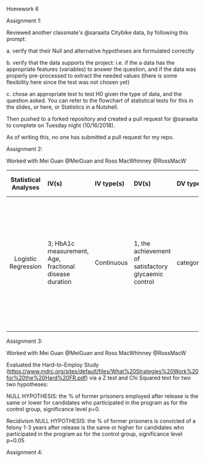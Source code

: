 Homework 6 

Assignment 1:

Reviewed another classmate's @saraaita Citybike data, by following this prompt:

a. verify that their Null and alternative hypotheses are formulated correctly

b. verify that the data supports the project: i.e. if the a data has the appropriate features (variables) to answer the question, and if the data was properly pre-processed to extract the needed values (there is some flexibility here since the test was not chosen yet)

c. chose an appropriate test to test H0 given the type of data, and the question asked. You can refer to the flowchart of statistical tests for this in the slides, or here, or Statistics in a Nutshell.

Then pushed to a forked repository and created a pull request for @saraaita to complete on Tuesday night (10/16/2018).

As of writing this, no one has submitted a pull request for my repo. 

Assignment 2:

Worked with Mei Guan @MeiGuan and Ross MacWhinney @RossMacW




| **Statistical Analyses**	|  **IV(s)**  |  **IV type(s)** |  **DV(s)**  |  **DV type(s)**  |  **Control Var** | **Control Var type**  | **Question to be answered** | **_H0_** | **alpha** | **link to paper**| 
|:----------:|:----------|:------------|:-------------|:-------------|:------------|:------------- |:------------------|:----:|:-------:|:-------|
Logistic Regression	| 3; HbA1c measurement, Age, fractional disease duration | Continuous | 1, the achievement of satisfactory glycaemic control | categorical | 0 | N/A | Which patient characteristics are predictive of satisfactory glycaemic control? | AUC???? | N/A | [Prediction of glycaemic control in young children and adolescents with type 1 diabetes mellitus using mixed-effects logistic regression modelling](https://journals.plos.org/plosone/article?id=10.1371/journal.pone.0182181) |
  |||||||||

Assignment 3: 

Worked with Mei Guan @MeiGuan and Ross MacWhinney @RossMacW

Evaluated the Hard-to-Employ Study (https://www.mdrc.org/sites/default/files/What%20Strategies%20Work%20for%20the%20Hard%20FR.pdf) via a Z test and Chi Squared text for two two hypotheses:

NULL HYPOTHESIS: the % of former prisoners employed after release is the same or lower for candidates who participated in the program as for the control group, significance level p=0.

Recidivism NULL HYPOTHESIS: the % of former prisoners is convicted of a felony 1-3 years after release is the same or higher for candidates who participated in the program as for the control group, significance level p=0.05

Assignment 4:


